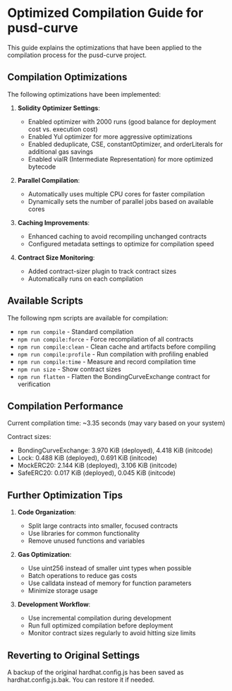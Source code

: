 # Optimized Compilation Guide for pusd-curve

This guide explains the optimizations that have been applied to the compilation process for the pusd-curve project.

## Compilation Optimizations

The following optimizations have been implemented:

1. **Solidity Optimizer Settings**:
   - Enabled optimizer with 2000 runs (good balance for deployment cost vs. execution cost)
   - Enabled Yul optimizer for more aggressive optimizations
   - Enabled deduplicate, CSE, constantOptimizer, and orderLiterals for additional gas savings
   - Enabled viaIR (Intermediate Representation) for more optimized bytecode

2. **Parallel Compilation**:
   - Automatically uses multiple CPU cores for faster compilation
   - Dynamically sets the number of parallel jobs based on available cores

3. **Caching Improvements**:
   - Enhanced caching to avoid recompiling unchanged contracts
   - Configured metadata settings to optimize for compilation speed

4. **Contract Size Monitoring**:
   - Added contract-sizer plugin to track contract sizes
   - Automatically runs on each compilation

## Available Scripts

The following npm scripts are available for compilation:

- `npm run compile` - Standard compilation
- `npm run compile:force` - Force recompilation of all contracts
- `npm run compile:clean` - Clean cache and artifacts before compiling
- `npm run compile:profile` - Run compilation with profiling enabled
- `npm run compile:time` - Measure and record compilation time
- `npm run size` - Show contract sizes
- `npm run flatten` - Flatten the BondingCurveExchange contract for verification

## Compilation Performance

Current compilation time: ~3.35 seconds (may vary based on your system)

Contract sizes:
- BondingCurveExchange: 3.970 KiB (deployed), 4.418 KiB (initcode)
- Lock: 0.488 KiB (deployed), 0.691 KiB (initcode)
- MockERC20: 2.144 KiB (deployed), 3.106 KiB (initcode)
- SafeERC20: 0.017 KiB (deployed), 0.045 KiB (initcode)

## Further Optimization Tips

1. **Code Organization**:
   - Split large contracts into smaller, focused contracts
   - Use libraries for common functionality
   - Remove unused functions and variables

2. **Gas Optimization**:
   - Use uint256 instead of smaller uint types when possible
   - Batch operations to reduce gas costs
   - Use calldata instead of memory for function parameters
   - Minimize storage usage

3. **Development Workflow**:
   - Use incremental compilation during development
   - Run full optimized compilation before deployment
   - Monitor contract sizes regularly to avoid hitting size limits

## Reverting to Original Settings

A backup of the original hardhat.config.js has been saved as hardhat.config.js.bak. You can restore it if needed.
